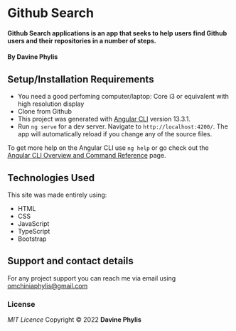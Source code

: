 # Github Search

#### Github Search applications is an app that seeks to help users find Github users and their repositories in a number of steps.

#### By **Davine Phylis**

## Setup/Installation Requirements

- You need a good perfoming computer/laptop: Core i3 or equivalent with high resolution display
- Clone from Github
- This project was generated with [Angular CLI](https://github.com/angular/angular-cli) version 13.3.1.
- Run `ng serve` for a dev server. Navigate to `http://localhost:4200/`. The app will automatically reload if you change any of the source files.

To get more help on the Angular CLI use `ng help` or go check out the [Angular CLI Overview and Command Reference](https://angular.io/cli) page.

## Technologies Used

This site was made entirely using:

- HTML
- CSS
- JavaScript
- TypeScript
- Bootstrap

## Support and contact details
For any project support you can reach me via email using omchiniaphylis@gmail.com


### License

_MIT Licence_
Copyright &copy; 2022 **Davine Phylis**